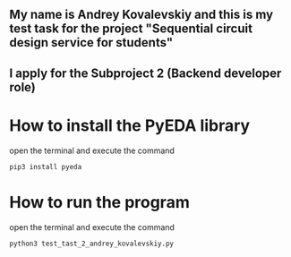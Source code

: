 ## My name is Andrey Kovalevskiy and this is my test task for the project "Sequential circuit design service for students"
## I apply for the Subproject 2 (Backend developer role)

# How to install the PyEDA library
open the terminal and execute the command
```
pip3 install pyeda
```

# How to run the program
open the terminal and execute the command
```
python3 test_tast_2_andrey_kovalevskiy.py
```
